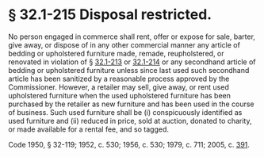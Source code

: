# § 32.1-215 Disposal restricted.

<p>No person engaged in commerce shall rent, offer or expose for sale, barter, give away, or dispose of in any other commercial manner any article of bedding or upholstered furniture made, remade, reupholstered, or renovated in violation of § <a href='http://law.lis.virginia.gov/vacode/32.1-213/'>32.1-213</a> or <a href='http://law.lis.virginia.gov/vacode/32.1-214/'>32.1-214</a> or any secondhand article of bedding or upholstered furniture unless since last used such secondhand article has been sanitized by a reasonable process approved by the Commissioner. However, a retailer may sell, give away, or rent used upholstered furniture when the used upholstered furniture has been purchased by the retailer as new furniture and has been used in the course of business. Such used furniture shall be (i) conspicuously identified as used furniture and (ii) reduced in price, sold at auction, donated to charity, or made available for a rental fee, and so tagged.</p><p>Code 1950, § 32-119; 1952, c. 530; 1956, c. 530; 1979, c. 711; 2005, c. <a href='http://lis.virginia.gov/cgi-bin/legp604.exe?051+ful+CHAP0391'>391</a>.</p>